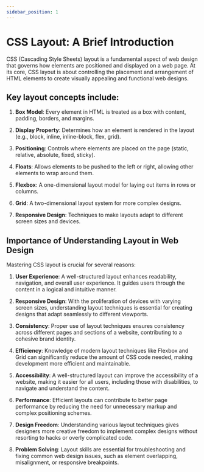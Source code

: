 ```yaml
---
sidebar_position: 1
---
```


# CSS Layout: A Brief Introduction

CSS (Cascading Style Sheets) layout is a fundamental aspect of web design that governs how elements are positioned and displayed on a web page. At its core, CSS layout is about controlling the placement and arrangement of HTML elements to create visually appealing and functional web designs.

## Key layout concepts include:

1. **Box Model**: Every element in HTML is treated as a box with content, padding, borders, and margins.

2. **Display Property**: Determines how an element is rendered in the layout (e.g., block, inline, inline-block, flex, grid).

3. **Positioning**: Controls where elements are placed on the page (static, relative, absolute, fixed, sticky).

4. **Floats**: Allows elements to be pushed to the left or right, allowing other elements to wrap around them.

5. **Flexbox**: A one-dimensional layout model for laying out items in rows or columns.

6. **Grid**: A two-dimensional layout system for more complex designs.

7. **Responsive Design**: Techniques to make layouts adapt to different screen sizes and devices.

## Importance of Understanding Layout in Web Design

Mastering CSS layout is crucial for several reasons:

1. **User Experience**: A well-structured layout enhances readability, navigation, and overall user experience. It guides users through the content in a logical and intuitive manner.

2. **Responsive Design**: With the proliferation of devices with varying screen sizes, understanding layout techniques is essential for creating designs that adapt seamlessly to different viewports.

3. **Consistency**: Proper use of layout techniques ensures consistency across different pages and sections of a website, contributing to a cohesive brand identity.

4. **Efficiency**: Knowledge of modern layout techniques like Flexbox and Grid can significantly reduce the amount of CSS code needed, making development more efficient and maintainable.

5. **Accessibility**: A well-structured layout can improve the accessibility of a website, making it easier for all users, including those with disabilities, to navigate and understand the content.

6. **Performance**: Efficient layouts can contribute to better page performance by reducing the need for unnecessary markup and complex positioning schemes.

7. **Design Freedom**: Understanding various layout techniques gives designers more creative freedom to implement complex designs without resorting to hacks or overly complicated code.

8. **Problem Solving**: Layout skills are essential for troubleshooting and fixing common web design issues, such as element overlapping, misalignment, or responsive breakpoints.
